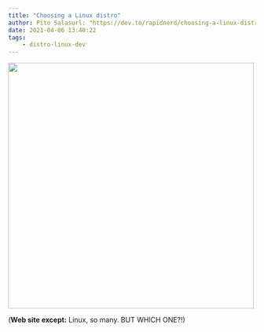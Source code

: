 ```yaml
---
title: "Choosing a Linux distro"
author: Pito Salasurl: "https://dev.to/rapidnerd/choosing-a-linux-distro-1nhb" cover: "https://res.cloudinary.com/practicaldev/image/fetch/s--pstgoQTk--/c_imagga_scale,f_auto,fl_progressive,h_500,q_auto,w_1000/https://cl.ly/2n1S0y173809/download/Image%25202018-08-17%2520at%25207.29.40%2520PM.png" 
date: 2021-04-06 13:40:22
tags:
    - distro-linux-dev
---
```

<img src=https://res.cloudinary.com/practicaldev/image/fetch/s--pstgoQTk--/c_imagga_scale,f_auto,fl_progressive,h_500,q_auto,w_1000/https://cl.ly/2n1S0y173809/download/Image%25202018-08-17%2520at%25207.29.40%2520PM.png width="500">



(**Web site except:** Linux, so many. BUT WHICH ONE?!) 
